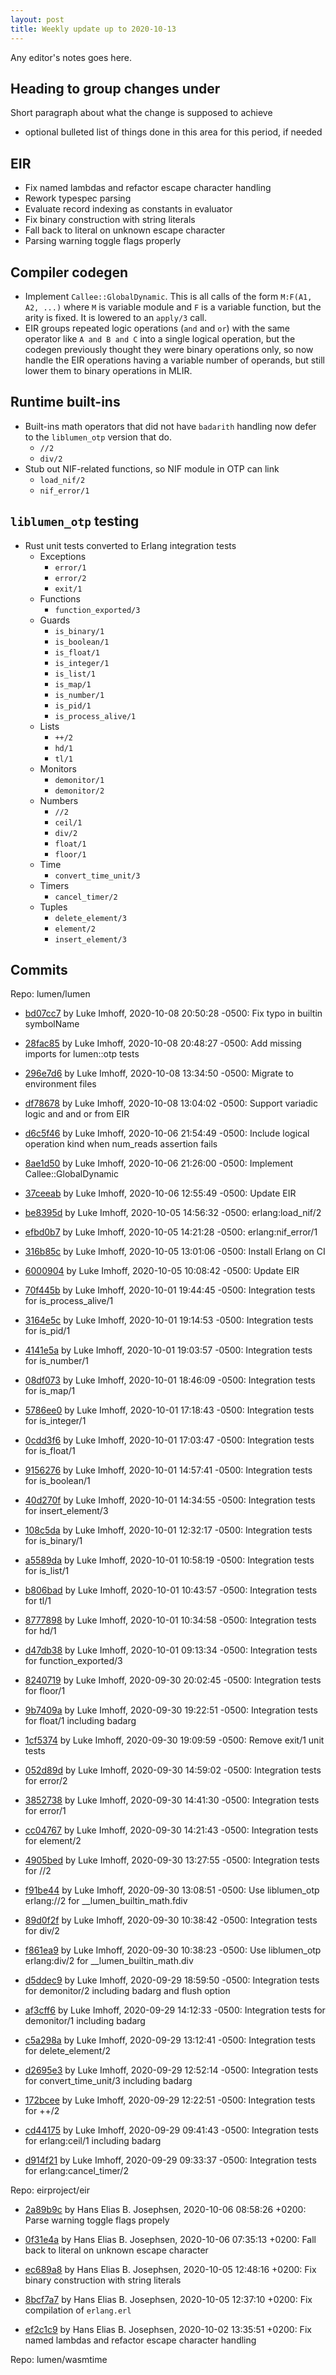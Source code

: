 ```yaml
---
layout: post
title: Weekly update up to 2020-10-13
---
```



Any editor's notes goes here.


## Heading to group changes under

Short paragraph about what the change is supposed to achieve

- optional bulleted list of things done in this area for this period, if needed

## EIR

* Fix named lambdas and refactor escape character handling
* Rework typespec parsing
* Evaluate record indexing as constants in evaluator
* Fix binary construction with string literals
* Fall back to literal on unknown escape character
* Parsing warning toggle flags properly

## Compiler codegen

* Implement `Callee::GlobalDynamic`.  This is all calls of the form `M:F(A1, A2, ...)` where `M` is variable module and
  `F` is a variable function, but the arity is fixed.  It is lowered to an `apply/3` call.
* EIR groups repeated logic operations (`and` and `or`) with the same operator like `A and B and C` into a single
  logical operation, but the codegen previously thought they were binary operations only, so now handle the EIR
  operations having a variable number of operands, but still lower them to binary operations in MLIR.

## Runtime built-ins

* Built-ins math operators that did not have `badarith` handling now defer to the `liblumen_otp` version that do.
  * `//2`
  * `div/2`
* Stub out NIF-related functions, so NIF module in OTP can link
  * `load_nif/2`
  * `nif_error/1`

## `liblumen_otp` testing

* Rust unit tests converted to Erlang integration tests
  * Exceptions
    * `error/1`
    * `error/2`
    * `exit/1`
  * Functions
    * `function_exported/3`
  * Guards
    * `is_binary/1`
    * `is_boolean/1`
    * `is_float/1`
    * `is_integer/1`
    * `is_list/1`
    * `is_map/1`
    * `is_number/1`
    * `is_pid/1`
    * `is_process_alive/1`
  * Lists
    * `++/2`
    * `hd/1`
    * `tl/1`
  * Monitors
    * `demonitor/1`
    * `demonitor/2`
  * Numbers
    * `//2`
    * `ceil/1`
    * `div/2`
    * `float/1`
    * `floor/1`
  * Time
    * `convert_time_unit/3`
  * Timers
    * `cancel_timer/2`
  * Tuples
    * `delete_element/3`
    * `element/2`
    * `insert_element/3`

## Commits


Repo: lumen/lumen


- [bd07cc7](https://github.com/lumen/lumen/commit/bd07cc7) by Luke Imhoff, 2020-10-08 20:50:28 -0500: Fix typo in builtin symbolName

- [28fac85](https://github.com/lumen/lumen/commit/28fac85) by Luke Imhoff, 2020-10-08 20:48:27 -0500: Add missing imports for lumen::otp tests

- [296e7d6](https://github.com/lumen/lumen/commit/296e7d6) by Luke Imhoff, 2020-10-08 13:34:50 -0500: Migrate to environment files

- [df78678](https://github.com/lumen/lumen/commit/df78678) by Luke Imhoff, 2020-10-08 13:04:02 -0500: Support variadic logic and and or from EIR

- [d6c5f46](https://github.com/lumen/lumen/commit/d6c5f46) by Luke Imhoff, 2020-10-06 21:54:49 -0500: Include logical operation kind when num_reads assertion fails

- [8ae1d50](https://github.com/lumen/lumen/commit/8ae1d50) by Luke Imhoff, 2020-10-06 21:26:00 -0500: Implement Callee::GlobalDynamic

- [37ceeab](https://github.com/lumen/lumen/commit/37ceeab) by Luke Imhoff, 2020-10-06 12:55:49 -0500: Update EIR

- [be8395d](https://github.com/lumen/lumen/commit/be8395d) by Luke Imhoff, 2020-10-05 14:56:32 -0500: erlang:load_nif/2

- [efbd0b7](https://github.com/lumen/lumen/commit/efbd0b7) by Luke Imhoff, 2020-10-05 14:21:28 -0500: erlang:nif_error/1

- [316b85c](https://github.com/lumen/lumen/commit/316b85c) by Luke Imhoff, 2020-10-05 13:01:06 -0500: Install Erlang on CI

- [6000904](https://github.com/lumen/lumen/commit/6000904) by Luke Imhoff, 2020-10-05 10:08:42 -0500: Update EIR

- [70f445b](https://github.com/lumen/lumen/commit/70f445b) by Luke Imhoff, 2020-10-01 19:44:45 -0500: Integration tests for is_process_alive/1

- [3164e5c](https://github.com/lumen/lumen/commit/3164e5c) by Luke Imhoff, 2020-10-01 19:14:53 -0500: Integration tests for is_pid/1

- [4141e5a](https://github.com/lumen/lumen/commit/4141e5a) by Luke Imhoff, 2020-10-01 19:03:57 -0500: Integration tests for is_number/1

- [08df073](https://github.com/lumen/lumen/commit/08df073) by Luke Imhoff, 2020-10-01 18:46:09 -0500: Integration tests for is_map/1

- [5786ee0](https://github.com/lumen/lumen/commit/5786ee0) by Luke Imhoff, 2020-10-01 17:18:43 -0500: Integration tests for is_integer/1

- [0cdd3f6](https://github.com/lumen/lumen/commit/0cdd3f6) by Luke Imhoff, 2020-10-01 17:03:47 -0500: Integration tests for is_float/1

- [9156276](https://github.com/lumen/lumen/commit/9156276) by Luke Imhoff, 2020-10-01 14:57:41 -0500: Integration tests for is_boolean/1

- [40d270f](https://github.com/lumen/lumen/commit/40d270f) by Luke Imhoff, 2020-10-01 14:34:55 -0500: Integration tests for insert_element/3

- [108c5da](https://github.com/lumen/lumen/commit/108c5da) by Luke Imhoff, 2020-10-01 12:32:17 -0500: Integration tests for is_binary/1

- [a5589da](https://github.com/lumen/lumen/commit/a5589da) by Luke Imhoff, 2020-10-01 10:58:19 -0500: Integration tests for is_list/1

- [b806bad](https://github.com/lumen/lumen/commit/b806bad) by Luke Imhoff, 2020-10-01 10:43:57 -0500: Integration tests for tl/1

- [8777898](https://github.com/lumen/lumen/commit/8777898) by Luke Imhoff, 2020-10-01 10:34:58 -0500: Integration tests for hd/1

- [d47db38](https://github.com/lumen/lumen/commit/d47db38) by Luke Imhoff, 2020-10-01 09:13:34 -0500: Integration tests for function_exported/3

- [8240719](https://github.com/lumen/lumen/commit/8240719) by Luke Imhoff, 2020-09-30 20:02:45 -0500: Integration tests for floor/1

- [9b7409a](https://github.com/lumen/lumen/commit/9b7409a) by Luke Imhoff, 2020-09-30 19:22:51 -0500: Integration tests for float/1 including badarg

- [1cf5374](https://github.com/lumen/lumen/commit/1cf5374) by Luke Imhoff, 2020-09-30 19:09:59 -0500: Remove exit/1 unit tests

- [052d89d](https://github.com/lumen/lumen/commit/052d89d) by Luke Imhoff, 2020-09-30 14:59:02 -0500: Integration tests for error/2

- [3852738](https://github.com/lumen/lumen/commit/3852738) by Luke Imhoff, 2020-09-30 14:41:30 -0500: Integration tests for error/1

- [cc04767](https://github.com/lumen/lumen/commit/cc04767) by Luke Imhoff, 2020-09-30 14:21:43 -0500: Integration tests for element/2

- [4905bed](https://github.com/lumen/lumen/commit/4905bed) by Luke Imhoff, 2020-09-30 13:27:55 -0500: Integration tests for //2

- [f91be44](https://github.com/lumen/lumen/commit/f91be44) by Luke Imhoff, 2020-09-30 13:08:51 -0500: Use liblumen_otp erlang://2 for __lumen_builtin_math.fdiv

- [89d0f2f](https://github.com/lumen/lumen/commit/89d0f2f) by Luke Imhoff, 2020-09-30 10:38:42 -0500: Integration tests for div/2

- [f861ea9](https://github.com/lumen/lumen/commit/f861ea9) by Luke Imhoff, 2020-09-30 10:38:23 -0500: Use liblumen_otp erlang:div/2 for __lumen_builtin_math.div

- [d5ddec9](https://github.com/lumen/lumen/commit/d5ddec9) by Luke Imhoff, 2020-09-29 18:59:50 -0500: Integration tests for demonitor/2 including badarg and flush option

- [af3cff6](https://github.com/lumen/lumen/commit/af3cff6) by Luke Imhoff, 2020-09-29 14:12:33 -0500: Integration tests for demonitor/1 including badarg

- [c5a298a](https://github.com/lumen/lumen/commit/c5a298a) by Luke Imhoff, 2020-09-29 13:12:41 -0500: Integration tests for delete_element/2

- [d2695e3](https://github.com/lumen/lumen/commit/d2695e3) by Luke Imhoff, 2020-09-29 12:52:14 -0500: Integration tests for convert_time_unit/3 including badarg

- [172bcee](https://github.com/lumen/lumen/commit/172bcee) by Luke Imhoff, 2020-09-29 12:22:51 -0500: Integration tests for ++/2

- [cd44175](https://github.com/lumen/lumen/commit/cd44175) by Luke Imhoff, 2020-09-29 09:41:43 -0500: Integration tests for erlang:ceil/1 including badarg

- [d914f21](https://github.com/lumen/lumen/commit/d914f21) by Luke Imhoff, 2020-09-29 09:33:37 -0500: Integration tests for erlang:cancel_timer/2


Repo: eirproject/eir


- [2a89b9c](https://github.com/eirproject/eir/commit/2a89b9c) by Hans Elias B. Josephsen, 2020-10-06 08:58:26 +0200: Parse warning toggle flags propely

- [0f31e4a](https://github.com/eirproject/eir/commit/0f31e4a) by Hans Elias B. Josephsen, 2020-10-06 07:35:13 +0200: Fall back to literal on unknown escape character

- [ec689a8](https://github.com/eirproject/eir/commit/ec689a8) by Hans Elias B. Josephsen, 2020-10-05 12:48:16 +0200: Fix binary construction with string literals

- [8bcf7a7](https://github.com/eirproject/eir/commit/8bcf7a7) by Hans Elias B. Josephsen, 2020-10-05 12:37:10 +0200: Fix compilation of `erlang.erl`

- [ef2c1c9](https://github.com/eirproject/eir/commit/ef2c1c9) by Hans Elias B. Josephsen, 2020-10-02 13:35:51 +0200: Fix named lambdas and refactor escape character handling


Repo: lumen/wasmtime



